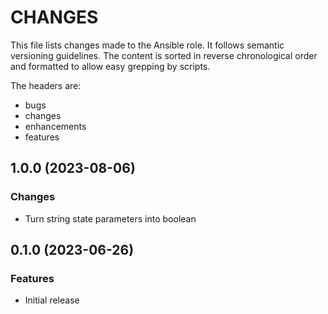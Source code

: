 # CHANGES

This file lists changes made to the Ansible role. It follows semantic versioning
guidelines. The content is sorted in reverse chronological order and formatted
to allow easy grepping by scripts.

The headers are:
- bugs
- changes
- enhancements
- features

## 1.0.0 (2023-08-06)

### Changes

- Turn string state parameters into boolean

## 0.1.0 (2023-06-26)

### Features

- Initial release

